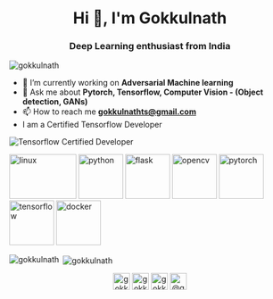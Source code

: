 <h1 align="center">Hi 👋, I'm Gokkulnath</h1>
<h3 align="center">Deep Learning enthusiast from India</h3>
<p align="left"> <img src="https://komarev.com/ghpvc/?username=gokkulnath" alt="gokkulnath" /> </p>

- 🔭 I’m currently working on **Adversarial Machine learning**
- 💬 Ask me about **Pytorch, Tensorflow, Computer Vision - (Object detection, GANs)**
- 📫 How to reach me **gokkulnathts@gmail.com**
- I am a Certified Tensorflow Developer
<img src="https://api.accredible.com/v1/frontend/credential_website_embed_image/badge/56230955" alt="Tensorflow Certified Developer"/>


<p align="left">
  <!-- Linux, Python, Flask, OpenCV, Pytorch, Tensorflow, Docker -->
  <img src="https://1000logos.net/wp-content/uploads/2017/06/Ubuntu_logo_PNG1.png" alt="linux" width="120" height="80"/>
  <img src="https://1000logos.net/wp-content/uploads/2020/08/Python-Emblem.jpg" alt="python" width="80" height="80"/>
  <img src="https://www.vectorlogo.zone/logos/pocoo_flask/pocoo_flask-icon.svg" alt="flask" width="80" height="80"/>
  <img src="https://www.vectorlogo.zone/logos/opencv/opencv-icon.svg" alt="opencv" width="80" height="80"/>
  <img src="https://www.vectorlogo.zone/logos/pytorch/pytorch-icon.svg" alt="pytorch" width="80" height="80"/>
  <img src="https://www.vectorlogo.zone/logos/tensorflow/tensorflow-icon.svg" alt="tensorflow" width="80" height="80"/>
  <img src="https://1000logos.net/wp-content/uploads/2017/07/Logo-Docker.jpg" alt="docker" width="80" height="80"/> 
</p>
  
<p>
  <img align="left" src="https://github-readme-stats.vercel.app/api/top-langs/?username=gokkulnath&layout=compact&hide=html" alt="gokkulnath" />
</p>


<p>&nbsp;<img align="center" src="https://github-readme-stats.vercel.app/api?username=gokkulnath&show_icons=true" alt="gokkulnath" /></p>

<p align="center">
<a href="https://twitter.com/gokkulnath" target="blank"><img align="center" src="https://cdn.jsdelivr.net/npm/simple-icons@3.0.1/icons/twitter.svg" alt="gokkulnath" height="30" width="30" /></a>
<a href="https://linkedin.com/in/gokkulnathts" target="blank"><img align="center" src="https://cdn.jsdelivr.net/npm/simple-icons@3.0.1/icons/linkedin.svg" alt="gokkulnath" height="30" width="30" /></a>
<a href="https://kaggle.com/gokkulnath" target="blank"><img align="center" src="https://cdn.jsdelivr.net/npm/simple-icons@3.0.1/icons/kaggle.svg" alt="gokkulnath" height="30" width="30" /></a>
<a href="https://medium.com/@gokkulnathts" target="blank"><img align="center" src="https://cdn.jsdelivr.net/npm/simple-icons@3.0.1/icons/medium.svg" alt="@gokkulnath" height="30" width="30" /></a>
</p>




<!--
**Gokkulnath/gokkulnath** is a ✨ _special_ ✨ repository because its `README.md` (this file) appears on your GitHub profile.

Here are some ideas to get you started:

- 🔭 I’m currently working on ...
- 🌱 I’m currently learning ...
- 👯 I’m looking to collaborate on ...
- 🤔 I’m looking for help with ...
- 💬 Ask me about ...
- 📫 How to reach me: ...
- 😄 Pronouns: ...
- ⚡ Fun fact: ...
-->
